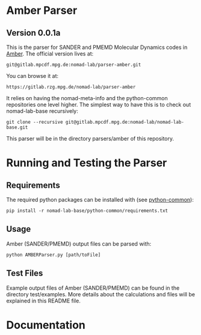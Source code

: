 # Amber Parser
## Version 0.0.1a
This is the parser for SANDER and PMEMD Molecular Dynamics codes in [Amber](http://ambermd.org).
The official version lives at:

    git@gitlab.mpcdf.mpg.de:nomad-lab/parser-amber.git

You can browse it at:

    https://gitlab.rzg.mpg.de/nomad-lab/parser-amber

It relies on having the nomad-meta-info and the python-common repositories one level higher.
The simplest way to have this is to check out nomad-lab-base recursively:

    git clone --recursive git@gitlab.mpcdf.mpg.de:nomad-lab/nomad-lab-base.git

This parser will be in the directory parsers/amber of this repository.

# Running and Testing the Parser
## Requirements
The required python packages can be installed with (see [python-common](https://gitlab.rzg.mpg.de/nomad-lab/python-common)):

    pip install -r nomad-lab-base/python-common/requirements.txt

## Usage
Amber (SANDER/PMEMD) output files can be parsed with:

    python AMBERParser.py [path/toFile]

## Test Files
Example output files of Amber (SANDER/PMEMD) can be found in the directory test/examples.
More details about the calculations and files will be explained in this README file.

# Documentation
